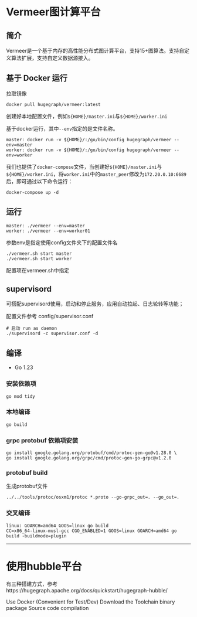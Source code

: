 # Vermeer图计算平台

## 简介
Vermeer是一个基于内存的高性能分布式图计算平台，支持15+图算法。支持自定义算法扩展，支持自定义数据源接入。

## 基于 Docker 运行

拉取镜像
```
docker pull hugegraph/vermeer:latest
```

创建好本地配置文件，例如`${HOME}/master.ini`与`${HOME}/worker.ini`

基于docker运行，其中`--env`指定的是文件名称。
```
master: docker run -v ${HOME}/:/go/bin/config hugegraph/vermeer --env=master
worker: docker run -v ${HOME}/:/go/bin/config hugegraph/vermeer --env=worker
```

我们也提供了`docker-compose`文件，当创建好`${HOME}/master.ini`与`${HOME}/worker.ini`，将`worker.ini`中的`master_peer`修改为`172.20.0.10:6689`后，即可通过以下命令运行：
```
docker-compose up -d
```

## 运行

```
master: ./vermeer --env=master
worker: ./vermeer --env=worker01
```
参数env是指定使用config文件夹下的配置文件名

```
./vermeer.sh start master
./vermeer.sh start worker
```
配置项在vermeer.sh中指定


## supervisord
可搭配supervisord使用，启动和停止服务，应用自动拉起、日志轮转等功能；

配置文件参考 config/supervisor.conf

````
# 启动 run as daemon
./supervisord -c supervisor.conf -d
````

## 编译

* Go 1.23

### 安装依赖项

```
go mod tidy
```

### 本地编译

```
go build
```

### grpc protobuf 依赖项安装
````
go install google.golang.org/protobuf/cmd/protoc-gen-go@v1.28.0 \
go install google.golang.org/grpc/cmd/protoc-gen-go-grpc@v1.2.0
````



### protobuf build
生成protobuf文件
````
../../tools/protoc/osxm1/protoc *.proto --go-grpc_out=. --go_out=.
````



### 交叉编译

````
linux: GOARCH=amd64 GOOS=linux go build 
CC=x86_64-linux-musl-gcc CGO_ENABLED=1 GOOS=linux GOARCH=amd64 go build -buildmode=plugin
````

---



# 使用hubble平台
有三种搭建方式，参考https://hugegraph.apache.org/docs/quickstart/hugegraph-hubble/

Use Docker (Convenient for Test/Dev)
Download the Toolchain binary package
Source code compilation
